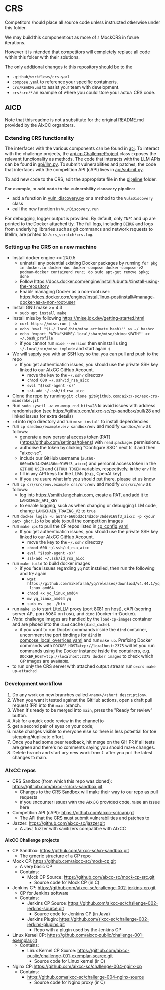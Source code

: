 # CRS

Competitors should place all source code unless instructed otherwise under this folder.

We may build this component out as more of a MockCRS in future iterations.

However it is intended that competitors will completely replace all code within this folder with their solutions.

The only additional changes to this repository should be to the

- `.github/workflows/crs.yaml`
- `compose.yaml` to reference your specific container/s.
- `crs/README.md` to assist your team with development.
- `crs/src/*` an example of where you could store your actual CRS code.

## AICD

Note that this readme is not a substitute for the original README.md provided by the AIxCC organizers.

### Extending CRS functionality

The interfaces with the various components can be found in [api](./src/py/api).
To interact with the challenge projects, the [api.cp.ChallengeProject](./src/py/api/cp.py) class exposes the relevant
functionality as methods.
The code that interacts with the LLM APIs can be found in [api/llm.py](./src/py/api/llm.py).
To submit vulnerabilities and patches, the code that interfaces with the competition API (cAPI) lives
in [api/submit.py](./src/py/api/submit.py).

To add new code to the CRS, edit the appropriate file in the [pipeline](./src/py/pipeline) folder.

For example, to add code to the vulnerability discovery pipeline:

- add a function in [vuln_discovery.py](./src/py/pipeline/vuln_discovery.py) or a method to the `VulnDiscovery` class
- call the new function in `VulnDiscovery.run`

For debugging, logger output is provided.
By default, only `INFO` and up are printed to the Docker attached tty.
The full logs, including `DEBUG` and logs from underlying libraries such as git commands and network requests to 
litellm, are printed to `/crs_scratch/crs.log`.


### Setting up the CRS on a new machine

- Install docker engine >= 24.0.5
  - uninstall any potential existing Docker packages by running
    `for pkg in docker.io docker-doc docker-compose docker-compose-v2 podman-docker containerd runc; do sudo apt-get remove $pkg; done`
  - Follow https://docs.docker.com/engine/install/ubuntu/#install-using-the-repository
  - Enable managing Docker as a non-root user: https://docs.docker.com/engine/install/linux-postinstall/#manage-docker-as-a-non-root-user
- Install GNU make >= 4.3
  - `sudo apt install make`
- Install mise by following https://mise.jdx.dev/getting-started.html
  - `curl https://mise.run | sh`
  - `echo 'eval "$(~/.local/bin/mise activate bash)"' >> ~/.bashrc`
  - `echo 'export PATH="$HOME/.local/share/mise/shims:$PATH"' >> ~/.bash_profile`
  - if you cannot run `mise --version` then uninstall using `~/.local/bin/mise implode` and start again :/
- We will supply you with an SSH key so that you can pull and push to the repo
  - If you get authentication issues, you should use the private SSH key linked to our AIxCC GitHub Account.
    - move the key to the `~/.ssh/` directory
    - `chmod 600 ~/.ssh/id_rsa_aicc`
    - `eval "$(ssh-agent -s)"`
    - `ssh-add ~/.ssh/id_rsa_aicc`
- Clone the repo by running `git clone git@github.com:aixcc-sc/asc-crs-mindrake.git`
- Run `sudo sysctl -w vm.mmap_rnd_bits=28` to avoid issues with address randomisation
  (see https://github.com/aixcc-sc/cp-sandbox/pull/28 and linked issues for extra details)
- `cd` into repo directory and run `mise install` to install dependencies
- run `cp sandbox/example.env sandbox/env` and modify `sandbox/env` as follows:
  - generate a new personal access token (PAT) (https://github.com/settings/tokens) with `read:packages` permissions.
  - authorise the token by clicking "Configure SSO" next to it and then "aixcc-sc".
  - include our GitHub username (`auth0-660bd3c14d2d6436de9169f3_aixcc`) and personal access token in the
    `GITHUB_USER` and `GITHUB_TOKEN` variables, respectively, in the `env` file
  - fill in any API keys for the LLMs (e.g., OpenAI key)
  - if you are usure what info you should put there, please let us know
- run `cp crs/src/env.example crs/src/env` and modify `crs/src/env` as follows:
  - log into https://smith.langchain.com, create a PAT, and add it to `LANGCHAIN_API_KEY`
  - to enable logging, such as when changing or debugging LLM code, change `LANGCHAIN_TRACING_V2` to `true`
- run `docker login -u auth0-660bd3c14d2d6436de9169f3_aixcc -p <your pat> ghcr.io` to be able to pull the competition
  images
- run `make cps` to pull the CP repos listed in [cp_config.yaml](../cp_config.yaml)
  - If you get authentication issues, you should use the private SSH key linked to our AIxCC GitHub Account.
    - move the key to the `~/.ssh/` directory
    - `chmod 600 ~/.ssh/id_rsa_aicc`
    - `eval "$(ssh-agent -s)"`
    - `ssh-add ~/.ssh/id_rsa_aicc`
- run `make build` to build docker images
  - if you face issues regarding `yq` not installed, then run the following and try again
    - `wget https://github.com/mikefarah/yq/releases/download/v4.44.1/yq_linux_amd64`
    - `chmod +x yq_linux_amd64`
    - `mv yq_linux_amd64 yq`
    - `sudo mv  yq  /bin`
- run `make up` to start LiteLLM proxy (port 8081 on host), cAPI (scoring server API, port 8080 on host), and `dind`
  (Docker-in-Docker).
- _Note_: challenge images are handled by the `load-cp-images` container and are placed into the `dind` cache
  (`dind_cache`).
  - if you want to run Docker commands inside the `dind` container, uncomment the port bindings for `dind`
    in [compose_local_overrides.yaml](../compose_local_overrides.yaml) and run `make up`.
    Prefixing Docker commands with `DOCKER_HOST=tcp://localhost:2375` will let you run commands using the Docker
    instance inside the containers, e.g. `DOCKER_HOST=tcp://localhost:2375 docker images` to check which CP images are
    available.
- to run only the CRS server with attached output stream run `c=crs make up-attached`

### Development workflow

1. Do any work on new branches called `<name>/<short description>`.
2. When you want it tested against the GitHub actions, open a draft pull request (PR) into the `main` branch.
3. When it's ready to be merged into `main`, press the "Ready for review" button.
4. Ask for a quick code review in the channel to
  1. get a second pair of eyes on your code;
  2. make changes visible to everyone else so there is less potential for toe stepping/duplicate effort.
5. Once you had some peer feedback, hit merge on the GH PR if all tests are green and there's no comments saying you
   should make changes.
6. Delete branch and start any new work from _1._ after you pull the latest changes to main.

### AIxCC repos

- CRS Sandbox (from which this repo was cloned): https://github.com/aixcc-sc/crs-sandbox.git
  - Changes to the CRS Sandbox will make their way to our repo as pull requests
  - If you encounter issues with the AIxCC provided code, raise an issue here
- Competition API (cAPI): https://github.com/aixcc-sc/capi.git
  - The API that the CRS must submit vulnerabilities and patches to
- Jazzer: https://github.com/aixcc-sc/jazzer.git
  - A Java fuzzer with sanitizers compatible with AIxCC

#### AIxCC Challenge projects

- CP Sandbox: https://github.com/aixcc-sc/cp-sandbox.git
  - The generic structure of a CP repo
- Mock CP: https://github.com/aixcc-sc/mock-cp.git
  - A very basic CP
  - Contains:
    - Mock CP Source: https://github.com/aixcc-sc/mock-cp-src.git
      - Source code for Mock CP (in C)
- Jenkins CP: https://github.com/aixcc-sc/challenge-002-jenkins-cp.git
  - CP for Jenkins software
  - Contains:
    - Jenkins CP Source: https://github.com/aixcc-sc/challenge-002-jenkins-source.git
      - Source code for Jenkins CP (in Java)
    - Jenkins Plugin: https://github.com/aixcc-sc/challenge-002-jenkins-plugins.git
      - Repo with a plugin used by the Jenkins CP
- Linux Kernel CP: https://github.com/aixcc-public/challenge-001-exemplar.git
  - Contains:
    - Linux Kernel CP Source: https://github.com/aixcc-public/challenge-001-exemplar-source.git
      - Source code for Linux kernel (in C)
- Nginx CP: https://github.com/aixcc-sc/challenge-004-nginx-cp
  - Contains:
    - https://github.com/aixcc-sc/challenge-004-nginx-source
      - Source code for Nginx proxy (in C)
